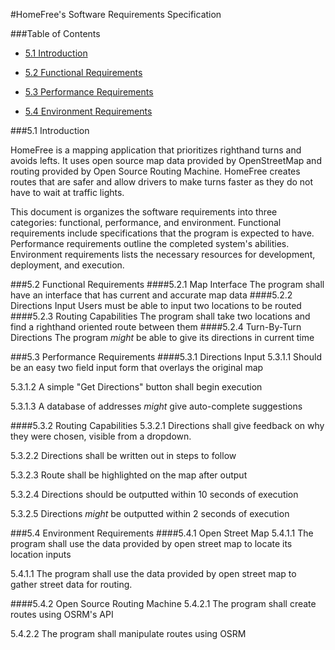 #HomeFree's Software Requirements Specification

###Table of Contents

 - [5.1 Introduction](#51-introduction)

 - [5.2 Functional Requirements](#52-functional-requirements)

 - [5.3 Performance Requirements](#53-performance-requirements)

 - [5.4 Environment Requirements](#54-environment-requirements)

###5.1 Introduction

HomeFree is a mapping application that prioritizes righthand turns and avoids lefts. It uses open source map data provided by OpenStreetMap and routing provided by Open Source Routing Machine. HomeFree creates routes that are safer and allow drivers to make turns faster as they do not have to wait at traffic lights.

This document is organizes the software requirements into three categories: functional, performance, and environment. Functional requirements include specifications that the program is expected to have. Performance requirements outline the completed system's abilities. Environment requirements lists the necessary resources for development, deployment, and execution.

###5.2 Functional Requirements
####5.2.1 Map Interface
The program shall have an interface that has current and accurate map data
####5.2.2 Directions Input
Users must be able to input two locations to be routed
####5.2.3 Routing Capabilities
The program shall take two locations and find a righthand oriented route between them
####5.2.4 Turn-By-Turn Directions
The program *might* be able to give its directions in current time


###5.3 Performance Requirements
####5.3.1 Directions Input
5.3.1.1 Should be an easy two field input form that overlays the original map

5.3.1.2 A simple "Get Directions" button shall begin execution

5.3.1.3 A database of addresses *might* give auto-complete suggestions

####5.3.2 Routing Capabilities
5.3.2.1 Directions shall give feedback on why they were chosen, visible from a dropdown.

5.3.2.2 Directions shall be written out in steps to follow

5.3.2.3 Route shall be highlighted on the map after output

5.3.2.4 Directions should be outputted within 10 seconds of execution

5.3.2.5 Directions *might* be outputted within 2 seconds of execution

###5.4 Environment Requirements
####5.4.1 Open Street Map
5.4.1.1 The program shall use the data provided by open street map to locate its location inputs

5.4.1.1 The program shall use the data provided by open street map to gather street data for routing.

####5.4.2 Open Source Routing Machine
5.4.2.1 The program shall create routes using OSRM's API

5.4.2.2 The program shall manipulate routes using OSRM
